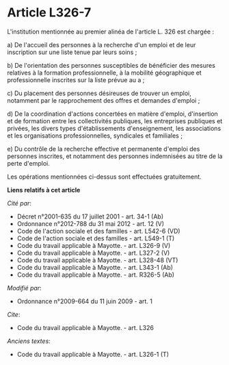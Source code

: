 # Article L326-7

L'institution mentionnée au premier alinéa de l'article L. 326 est chargée : 

a) De l'accueil des personnes à la recherche d'un emploi et de leur inscription sur une liste tenue par leurs soins ; 

b) De l'orientation des personnes susceptibles de bénéficier des mesures relatives à la formation professionnelle, à la
mobilité géographique et professionnelle inscrites sur la liste prévue au a ; 

c) Du placement des personnes désireuses de trouver un emploi, notamment par le rapprochement des offres et demandes
d'emploi ; 

d) De la coordination d'actions concertées en matière d'emploi, d'insertion et de formation entre les collectivités
publiques, les entreprises publiques et privées, les divers types d'établissements d'enseignement, les associations et les
organisations professionnelles, syndicales et familiales ; 

e) Du contrôle de la recherche effective et permanente d'emploi des personnes inscrites, et notamment des personnes
indemnisées au titre de la perte d'emploi. 

Les opérations mentionnées ci-dessus sont effectuées gratuitement.

**Liens relatifs à cet article**

_Cité par_:

  - Décret n°2001-635 du 17 juillet 2001 - art. 34-1 (Ab)
  - Ordonnance n°2012-788 du 31 mai 2012 - art. 12 (V)
  - Code de l'action sociale et des familles - art. L542-6 (VD)
  - Code de l'action sociale et des familles - art. L549-1 (T)
  - Code du travail applicable à Mayotte. - art. L326-9 (V)
  - Code du travail applicable à Mayotte. - art. L327-2 (V)
  - Code du travail applicable à Mayotte. - art. L328-48 (VT)
  - Code du travail applicable à Mayotte. - art. L343-1 (Ab)
  - Code du travail applicable à Mayotte. - art. R326-5 (Ab)

_Modifié par_:

  - Ordonnance n°2009-664 du 11 juin 2009 - art. 1

_Cite_:

  - Code du travail applicable à Mayotte. - art. L326

_Anciens textes_:

  - Code du travail applicable à Mayotte. - art. L326-1 (T)
